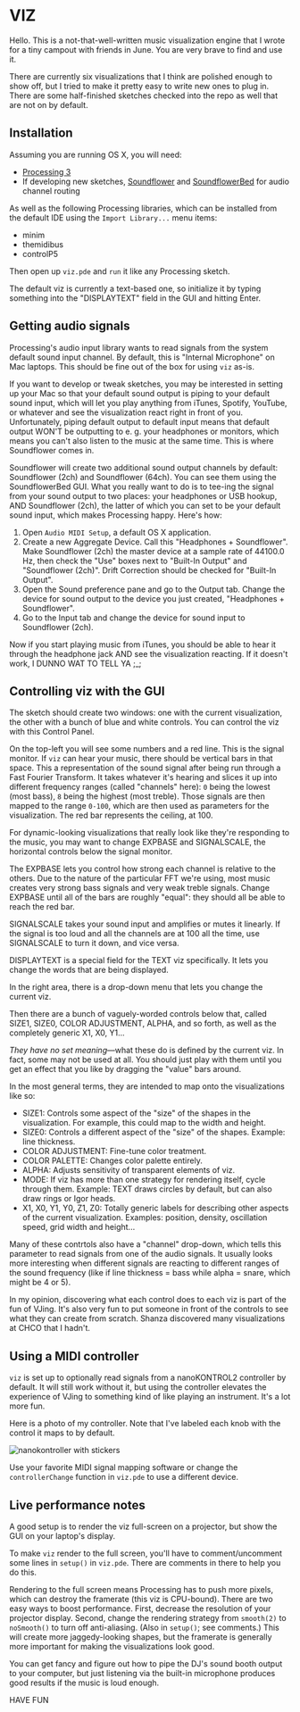# VIZ

Hello. This is a not-that-well-written music visualization engine that I wrote for a tiny campout with friends in June. You are very brave to find and use it.

There are currently six visualizations that I think are polished enough to show off, but I tried to make it pretty easy to write new ones to plug in. There are some half-finished sketches checked into the repo as well that are not on by default.



## Installation

Assuming you are running OS X, you will need:

- [Processing 3](https://processing.org/download/?processing)
- If developing new sketches, [Soundflower](https://github.com/mattingalls/Soundflower) and [SoundflowerBed](https://github.com/mLupine/SoundflowerBed) for audio channel routing

As well as the following Processing libraries, which can be installed from the default IDE using the `Import Library...` menu items:

- minim
- themidibus
- controlP5

Then open up `viz.pde` and `run` it like any Processing sketch.

The default viz is currently a text-based one, so initialize it by typing something into the "DISPLAYTEXT" field in the GUI and hitting Enter.


## Getting audio signals

Processing's audio input library wants to read signals from the system default sound input channel. By default, this is "Internal Microphone" on Mac laptops. This should be fine out of the box for using `viz` as-is.

If you want to develop or tweak sketches, you may be interested in setting up your Mac so that your default sound output is piping to your default sound input, which will let you play anything from iTunes, Spotify, YouTube, or whatever and see the visualization react right in front of you. Unfortunately, piping default output to default input means that default output WON'T be outputting to e. g. your headphones or monitors, which means you can't also listen to the music at the same time. This is where Soundflower comes in.

Soundflower will create two additional sound output channels by default: Soundflower (2ch) and Soundflower (64ch). You can see them using the SoundflowerBed GUI. What you really want to do is to tee-ing the signal from your sound output to two places: your headphones or USB hookup, AND Soundflower (2ch), the latter of which you can set to be your default sound input, which makes Processing happy. Here's how:

1. Open `Audio MIDI Setup`, a default OS X application.
2. Create a new Aggregate Device. Call this "Headphones + Soundflower". Make Soundflower (2ch) the master device at a sample rate of 44100.0 Hz, then check the "Use" boxes next to "Built-In Output" and "Soundflower (2ch)". Drift Correction should be checked for "Built-In Output".
3. Open the Sound preference pane and go to the Output tab. Change the device for sound output to the device you just created, "Headphones + Soundflower".
4. Go to the Input tab and change the device for sound input to Soundflower (2ch).

Now if you start playing music from iTunes, you should be able to hear it through the headphone jack AND see the visualization reacting. If it doesn't work, I DUNNO WAT TO TELL YA ;_;


## Controlling viz with the GUI

The sketch should create two windows: one with the current visualization, the other with a bunch of blue and white controls. You can control the viz with this Control Panel.

On the top-left you will see some numbers and a red line. This is the signal monitor. If `viz` can hear your music, there should be vertical bars in that space. This a representation of the sound signal after being run through a Fast Fourier Transform. It takes whatever it's hearing and slices it up into different frequency ranges (called "channels" here): `0` being the lowest (most bass), `8` being the highest (most treble). Those signals are then mapped to the range `0-100`, which are then used as parameters for the visualization. The red bar represents the ceiling, at 100.

For dynamic-looking visualizations that really look like they're responding to the music, you may want to change EXPBASE and SIGNALSCALE, the horizontal controls below the signal monitor.

The EXPBASE lets you control how strong each channel is relative to the others. Due to the nature of the particular FFT we're using, most music creates very strong bass signals and very weak treble signals. Change EXPBASE until all of the bars are roughly "equal": they should all be able to reach the red bar.

SIGNALSCALE takes your sound input and amplifies or mutes it linearly. If the signal is too loud and all the channels are at 100 all the time, use SIGNALSCALE to turn it down, and vice versa.

DISPLAYTEXT is a special field for the TEXT viz specifically. It lets you change the words that are being displayed.

In the right area, there is a drop-down menu that lets you change the current viz.

Then there are a bunch of vaguely-worded controls below that, called SIZE1, SIZE0, COLOR ADJUSTMENT, ALPHA, and so forth, as well as the completely generic X1, X0, Y1...

*They have no set meaning*—what these do is defined by the current viz. In fact, some may not be used at all. You should just play with them until you get an effect that you like by dragging the "value" bars around.

In the most general terms, they are intended to map onto the visualizations like so:

- SIZE1: Controls some aspect of the "size" of the shapes in the visualization. For example, this could map to the width and height.
- SIZE0: Controls a different aspect of the "size" of the shapes. Example: line thickness.
- COLOR ADJUSTMENT: Fine-tune color treatment.
- COLOR PALETTE: Changes color palette entirely.
- ALPHA: Adjusts sensitivity of transparent elements of viz.
- MODE: If viz has more than one strategy for rendering itself, cycle through them. Example: TEXT draws circles by default, but can also draw rings or Igor heads.
- X1, X0, Y1, Y0, Z1, Z0: Totally generic labels for describing other aspects of the current visualization. Examples: position, density, oscillation speed, grid width and height...

Many of these contrtols also have a "channel" drop-down, which tells this parameter to read signals from one of the audio signals. It usually looks more interesting when different signals are reacting to different ranges of the sound frequency (like if line thickness = bass while alpha = snare, which might be 4 or 5).

In my opinion, discovering what each control does to each viz is part of the fun of VJing. It's also very fun to put someone in front of the controls to see what they can create from scratch. Shanza discovered many visualizations at CHCO that I hadn't.


## Using a MIDI controller

`viz` is set up to optionally read signals from a nanoKONTROL2 controller by default. It will still work without it, but using the controller elevates the experience of VJing to something kind of like playing an instrument. It's a lot more fun.

Here is a photo of my controller. Note that I've labeled each knob with the control it maps to by default.

![nanokontroller with stickers](https://dl.dropboxusercontent.com/u/218017/viznanokontroller.jpg)

Use your favorite MIDI signal mapping software or change the `controllerChange` function in `viz.pde` to use a different device.


## Live performance notes

A good setup is to render the viz full-screen on a projector, but show the GUI on your laptop's display.

To make `viz` render to the full screen, you'll have to comment/uncomment some lines in `setup()` in `viz.pde`. There are comments in there to help you do this.

Rendering to the full screen means Processing has to push more pixels, which can destroy the framerate (this viz is CPU-bound). There are two easy ways to boost performance. First, decrease the resolution of your projector display. Second, change the rendering strategy from `smooth(2)` to `noSmooth()` to turn off anti-aliasing. (Also in `setup()`; see comments.) This will create more jaggedy-looking shapes, but the framerate is generally more important for making the visualizations look good.

You can get fancy and figure out how to pipe the DJ's sound booth output to your computer, but just listening via the built-in microphone produces good results if the music is loud enough.

HAVE FUN


